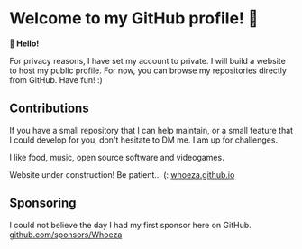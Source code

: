 # Welcome to my GitHub profile! :eyes:

**👋 Hello!**

For privacy reasons, I have set my account to private. I will build a website to host my public profile. For now, you can browse my repositories directly from GitHub. Have fun! :)

## Contributions
If you have a small repository that I can help maintain, or a small feature that I could develop for you, don't hesitate to DM me. I am up for challenges.

I like food, music, open source software and videogames.

Website under construction! Be patient... (: [whoeza.github.io](https://whoeza.github.io)

## Sponsoring
I could not believe the day I had my first sponsor here on GitHub. [github.com/sponsors/Whoeza](https://github.com/sponsors/Whoeza/)
